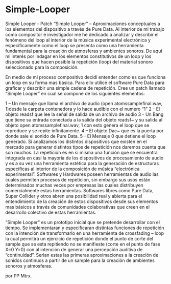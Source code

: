 # Simple-Looper
Simple Looper - Patch
“Simple Looper” – Aproximaciones conceptuales a los elementos del dispositivo a través de Pure Data. 
Al interior de mi trabajo como compositor e investigador me he dedicado a analizar y describir el fenómeno del loop al interior de la música experimental electrónica y específicamente como el loop se presenta como una herramienta fundamental para la creación  de atmosferas y ambientes sonoros. De aquí mi interés por indagar en los elementos constitutivos de un loop y los dispositivos que hacen posible la repetición (loop) del material sonoro seleccionado para la composición.

En medio de mi proceso compositivo decidí entender como es que funciona un loop en su forma mas básica. Para ello utilicé el software Pure Data para graficar y describir una simple cadena de repetición. Cree un patch llamado “Simple Looper” en cual se compone de los siguientes elementos:

1 – Un mensaje  que llama el archivo de audio (open atomssamplefinal.wav, 1)desde la carpeta contenedora y lo hace audible con el numero “1”
2 -  El objeto readsf que lee la señal de salida de un archivo de audio
3  - Un Bang que tiene  su entrada conectada a la salida del objeto readsf~ y su salida al objeto open atomssamplefinal.wav, 1 con esto genera el loop que se reproduce y  se repite  infinitamente.
4 – El objeto Dac~ que es la puerta por donde sale el sonido de Pure Data.
5 -  El Mensaje  0  que detiene el loop generado.
Si analizamos los distintos dispositivos que existen en el mercado para generar distintos tipos de repetición nos daremos cuenta que son muchos. La repetición es en si misma una función que se encuentra integrada en casi la mayoría de los dispositivos  de procesamiento de audio y es a su vez una herramienta estética para la generación de estructuras especificas al interior de la composición de música “electrónica experimental”. Softwares y Hardwares poseen herramientas de audio las cuales permiten procesos de repetición, sin embargo sus usos están determinados muchas veces por empresas las cuales distribuyen comercialmente estas herramientas.  Softwares libres como Pure Data, Super Collider y otros abren una posibilidad real y abierta para el entendimiento de la creación de estos dispositivos desde sus elementos mas básicos a través de comunidades colaborativas que creen en el desarrollo colectivo de estas  herramientas.

“Simple Looper” es un prototipo inicial que se pretende desarrollar con el tiempo. Se implementaran y especificaran distintas funciones de repetición con la intención de transformarlo en una herramienta de crossfading – loop la cual permitirá un ejercicio de repetición donde el punto de corte del sample que se esta repitiendo  no se manifieste (corte en el punto de fase X=0 Y=0) con al intención de generar una percepción auditiva de “continuidad”. Serian estas las primeras aproximaciones a la creación de sonidos continuos a partir de un sample para la creación de ambientes sonoros y atmosferas.

por PP Mtrx.
